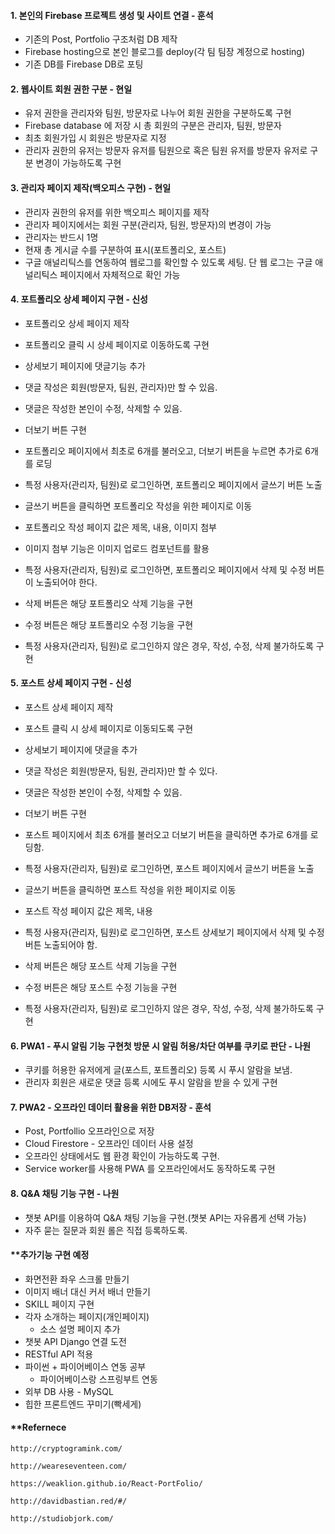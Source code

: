 #### 1. 본인의 Firebase 프로젝트 생성 및 사이트 연결 - 훈석

- 기존의 Post, Portfolio 구조처럼 DB 제작
- Firebase hosting으로 본인 블로그를 deploy(각 팀 팀장 계정으로 hosting)
- 기존 DB를 Firebase DB로 포팅



#### 2. 웹사이트 회원 권한 구분 - 현일

- 유저 권한을 관리자와 팀원, 방문자로 나누어 회원 권한을 구분하도록 구현
- Firebase database 에 저장 시 총 회원의 구분은 관리자, 팀원, 방문자
- 최초 회원가입 시 회원은 방문자로 지정
- 관리자 권한의 유저는 방문자 유저를 팀원으로 혹은 팀원 유저를 방문자 유저로 구분 변경이 가능하도록 구현



#### 3. 관리자 페이지 제작(백오피스 구현) - 현일

- 관리자 권한의 유저를 위한 백오피스 페이지를 제작
- 관리자 페이지에서는 회원 구분(관리자, 팀원, 방문자)의 변경이 가능
- 관리자는 반드시 1명
- 현재 총 게시글 수를 구분하여 표시(포트폴리오, 포스트)
- 구글 애널리틱스를 연동하여 웹로그를 확인할 수 있도록 세팅. 단 웹 로그는 구글 애널리틱스 페이지에서 자체적으로 확인 가능



#### 4. 포트폴리오 상세 페이지 구현 - 신성

- 포트폴리오 상세 페이지 제작
- 포트폴리오 클릭 시 상세 페이지로 이동하도록 구현



- 상세보기 페이지에 댓글기능 추가
- 댓글 작성은 회원(방문자, 팀원, 관리자)만 할 수 있음.
- 댓글은 작성한 본인이 수정, 삭제할 수 있음.



- 더보기 버튼 구현
- 포트폴리오 페이지에서 최초로 6개를 불러오고, 더보기 버튼을 누르면 추가로 6개를 로딩



- 특정 사용자(관리자, 팀원)로 로그인하면, 포트폴리오 페이지에서 글쓰기 버튼 노출
- 글쓰기 버튼을 클릭하면 포트폴리오 작성을 위한 페이지로 이동
- 포트폴리오 작성 페이지 값은 제목, 내용, 이미지 첨부
- 이미지 첨부 기능은 이미지 업로드 컴포넌트를 활용



- 특정 사용자(관리자, 팀원)로 로그인하면, 포트폴리오 페이지에서 삭제 및 수정 버튼이 노출되어야 한다.
- 삭제 버튼은 해당 포트폴리오 삭제 기능을 구현
- 수정 버튼은 해당 포트폴리오 수정 기능을 구현



- 특정 사용자(관리자, 팀원)로 로그인하지 않은 경우, 작성, 수정, 삭제 불가하도록 구현



#### 5. 포스트 상세 페이지 구현 - 신성

- 포스트 상세 페이지 제작
- 포스트 클릭 시 상세 페이지로 이동되도록 구현



- 상세보기 페이지에 댓글을 추가
- 댓글 작성은 회원(방문자, 팀원, 관리자)만 할 수 있다.
- 댓글은 작성한 본인이 수정, 삭제할 수 있음.



- 더보기 버튼 구현
- 포스트 페이지에서 최초 6개를 불러오고 더보기 버튼을 클릭하면 추가로 6개를 로딩함.



- 특정 사용자(관리자, 팀원)로 로그인하면, 포스트 페이지에서 글쓰기 버튼을 노출
- 글쓰기 버튼을 클릭하면 포스트 작성을 위한 페이지로 이동
- 포스트 작성 페이지 값은 제목, 내용



- 특정 사용자(관리자, 팀원)로 로그인하면, 포스트 상세보기 페이지에서 삭제 및 수정 버튼 노출되어야 함.
- 삭제 버튼은 해당 포스트 삭제 기능을 구현
- 수정 버튼은 해당 포스트 수정 기능을 구현



- 특정 사용자(관리자, 팀원)로 로그인하지 않은 경우, 작성, 수정, 삭제 불가하도록 구현



#### 6. PWA1 - 푸시 알림 기능 구현첫 방문 시 알림 허용/차단 여부를 쿠키로 판단 - 나원

- 쿠키를 허용한 유저에게 글(포스트, 포트폴리오) 등록 시 푸시 알람을 보냄.
- 관리자 회원은 새로운 댓글 등록 시에도 푸시 알람을 받을 수 있게 구현



#### 7. PWA2 - 오프라인 데이터 활용을 위한 DB저장 - 훈석

- Post, Portfollio 오프라인으로 저장
- Cloud Firestore - 오프라인 데이터 사용 설정
- 오프라인 상태에서도 웹 환경 확인이 가능하도록 구현.
- Service worker를 사용해 PWA 를 오프라인에서도 동작하도록 구현



#### 8. Q&A 채팅 기능 구현 - 나원

- 챗봇 API를 이용하여 Q&A 채팅 기능을 구현.(챗봇 API는 자유롭게 선택 가능)
- 자주 묻는 질문과 회원 롤은 직접 등록하도록.



#### **추가기능 구현 예정

- 화면전환 좌우 스크롤 만들기
- 이미지 배너 대신 커서 배너 만들기
- SKILL 페이지 구현
- 각자 소개하는 페이지(개인페이지)
  - 소스 설명 페이지 추가
- 챗봇 API Django 연결 도전
- RESTful API 적용
- 파이썬 + 파이어베이스 연동 공부
  - 파이어베이스랑 스프링부트 연동
- 외부 DB 사용 - MySQL
- 힙한 프론트엔드 꾸미기(빡세게)



#### **Refernece

`http://cryptogramink.com/`

`http://weareseventeen.com/`

`https://weaklion.github.io/React-PortFolio/`

`http://davidbastian.red/#/`

`http://studiobjork.com/`

